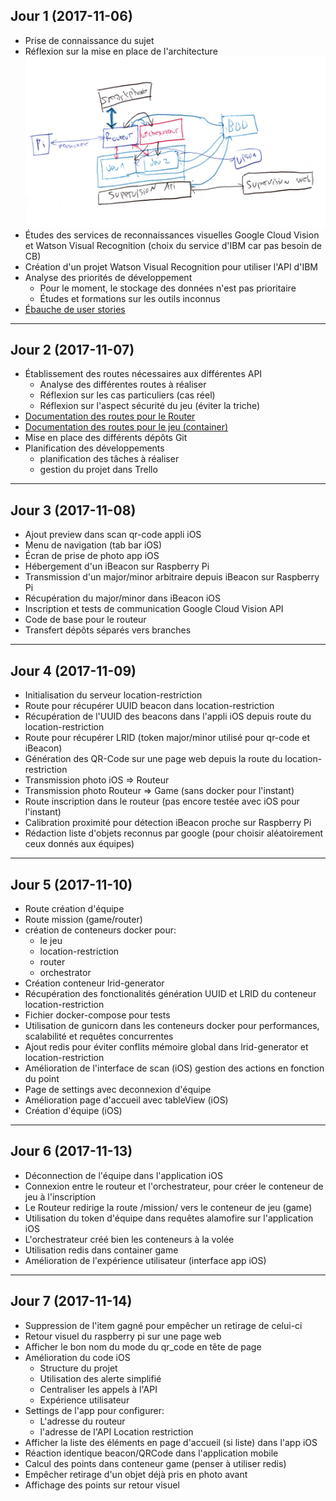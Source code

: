 
## Jour 1 (2017-11-06)

- Prise de connaissance du sujet
- Réflexion sur la mise en place de l'architecture
![alt text](https://github.com/afloury/Smart-Scavenger-Hunt/blob/master/doc/2017-11-06/schema.png "Architecture projet")
- Études des services de reconnaissances visuelles Google Cloud Vision et Watson Visual Recognition (choix du service d'IBM car pas besoin de CB)
- Création d'un projet Watson Visual Recognition pour utiliser l'API d'IBM
- Analyse des priorités de développement
    - Pour le moment, le stockage des données n'est pas prioritaire
    - Études et formations sur les outils inconnus
- [Ébauche de user stories](../blob/master/doc/2017-11-06/USER_STORIES.MD)

________

## Jour 2 (2017-11-07)

- Établissement des routes nécessaires aux différentes API
  - Analyse des différentes routes à réaliser
  - Réflexion sur les cas particuliers (cas réel)
  - Réflexion sur l'aspect sécurité du jeu (éviter la triche)
- [Documentation des routes pour le Router](https://github.com/afloury/Smart-Scavenger-Hunt-Router)
- [Documentation des routes pour le jeu (container)](https://github.com/afloury/Smart-Scavenger-Hunt-Game)
- Mise en place des différents dépôts Git
- Planification des développements
  - planification des tâches à réaliser
  - gestion du projet dans Trello

________

## Jour 3 (2017-11-08)

- Ajout preview dans scan qr-code appli iOS
- Menu de navigation (tab bar iOS)
- Écran de prise de photo app iOS
- Hébergement d'un iBeacon sur Raspberry Pi
- Transmission d'un major/minor arbitraire depuis iBeacon sur Raspberry Pi
- Récupération du major/minor dans iBeacon iOS
- Inscription et tests de communication Google Cloud Vision API
- Code de base pour le routeur
- Transfert dépôts séparés vers branches

________

## Jour 4 (2017-11-09)

- Initialisation du serveur location-restriction
- Route pour récupérer UUID beacon dans location-restriction
- Récupération de l'UUID des beacons dans l'appli iOS depuis route du location-restriction
- Route pour récupérer LRID (token major/minor utilisé pour qr-code et iBeacon)
- Génération des QR-Code sur une page web depuis la route du location-restriction
- Transmission photo iOS => Routeur
- Transmission photo Routeur => Game (sans docker pour l'instant)
- Route inscription dans le routeur (pas encore testée avec iOS pour l'instant)
- Calibration proximité pour détection iBeacon proche sur Raspberry Pi
- Rédaction liste d'objets reconnus par google (pour choisir aléatoirement ceux donnés aux équipes)

________

## Jour 5 (2017-11-10)

- Route création d'équipe
- Route mission (game/router)
- création de conteneurs docker pour:
  - le jeu
  - location-restriction
  - router
  - orchestrator
- Création conteneur lrid-generator
- Récupération des fonctionalités génération UUID et LRID du conteneur location-restriction
- Fichier docker-compose pour tests
- Utilisation de gunicorn dans les conteneurs docker pour performances, scalabilité et requêtes concurrentes
- Ajout redis pour éviter conflits mémoire global dans lrid-generator et location-restriction
- Amélioration de l'interface de scan (iOS) gestion des actions en fonction du point
- Page de settings avec deconnexion d'équipe
- Amélioration page d'accueil avec tableView (iOS)
- Création d'équipe (iOS)

________

## Jour 6 (2017-11-13)

- Déconnection de l'équipe dans l'application iOS
- Connexion entre le routeur et l'orchestrateur, pour créer le conteneur de jeu à l'inscription
- Le Routeur redirige la route /mission/ vers le conteneur de jeu (game)
- Utilisation du token d'équipe dans requêtes alamofire sur l'application iOS
- L'orchestrateur créé bien les conteneurs à la volée
- Utilisation redis dans container game
- Amélioration de l'expérience utilisateur (interface app iOS)

________

## Jour 7 (2017-11-14)

- Suppression de l'item gagné pour empêcher un retirage de celui-ci
- Retour visuel du raspberry pi sur une page web
- Afficher le bon nom du mode du qr_code en tête de page
- Amélioration du code iOS
  - Structure du projet
  - Utilisation des alerte simplifié
  - Centraliser les appels à l'API
  - Expérience utilisateur
- Settings de l'app pour configurer:
  - L'adresse du routeur
  - l'adresse de l'API Location restriction
- Afficher la liste des éléments en page d'accueil (si liste) dans l'app iOS
- Réaction identique beacon/QRCode dans l'application mobile
- Calcul des points dans conteneur game (penser à utiliser redis)
- Empêcher retirage d'un objet déjà pris en photo avant
- Affichage des points sur retour visuel
